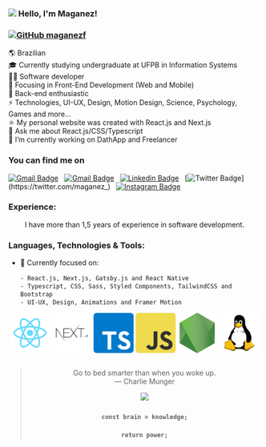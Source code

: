 ### <img src="https://media.giphy.com/media/hvRJCLFzcasrR4ia7z/giphy.gif" width="30px"> Hello, I'm Maganez!

### [![GitHub maganezf](https://img.shields.io/github/followers/maganezf?label=follow+me&style=social)](https://github.com/maganezf)

🌎 Brazilian </br>
🎓 Currently studying undergraduate at UFPB in Information Systems </br>
👨‍💻 Software developer </br>
🎯 Focusing in Front-End Development (Web and Mobile) </br>
👀 Back-end enthusiastic </br>
⚡ Technologies, UI-UX, Design, Motion Design, Science, Psychology, Games and more... </br>
⚛ My personal website was created with React.js and Next.js </br>
💬 Ask me about React.js/CSS/Typescript </br>
🔭 I’m currently working on DathApp and Freelancer

### You can find me on

[![Gmail Badge](https://img.shields.io/badge/-Institutional_Mail-c14438?style=flat-square&logo=Gmail&logoColor=white&link=mailto:maganez.santos@dcx.ufpb.br)](mailto:maganez.santos@dcx.ufpb.br) &nbsp;
[![Gmail Badge](https://img.shields.io/badge/-Personal_Mail-c14438?style=flat-square&logo=Gmail&logoColor=white&link=mailto:maganezfilho@gmail.com)](mailto:maganezfilho@gmail.com) &nbsp;
[![Linkedin Badge](https://img.shields.io/badge/-LinkedIn-blue?style=flat-square&logo=Linkedin&logoColor=white&link=https://www.linkedin.com/in/maganezf/)](https://www.linkedin.com/in/maganezf/) &nbsp;
[![Twitter Badge](https://img.shields.io/badge/-Twitter-blue?style=flat-square&logo=Twitter&logoColor=white&link=https://twitter.com/maganez_)](https://twitter.com/maganez_) &nbsp;
[![Instagram Badge](https://img.shields.io/badge/-Instagram-c13584?style=flat-square&logo=Instagram&logoColor=white&link=https://instagram.com/maganezf)](https://instagram.com/maganezf)

### Experience:

<p align="center">
 I have more than 1,5 years of experience in software development.
</p>

### Languages, Technologies & Tools:

- 🌱 Currently focused on:

      - React.js, Next.js, Gatsby.js and React Native
      - Typescript, CSS, Sass, Styled Components, TailwindCSS and Bootstrap
      - UI-UX, Design, Animations and Framer Motion

<div style="display: flex; flex-wrap: wrap; flex: 1; align-items: center; justify-content: space-evenly; flex-direction: row">
      <img style="border-radius: 6px;" height="80" src="https://raw.githubusercontent.com/github/explore/80688e429a7d4ef2fca1e82350fe8e3517d3494d/topics/react/react.png">
      <img style="border-radius: 6px;" height="80" src="https://raw.githubusercontent.com/github/explore/28b02bbc9ad9f7a503c43775aebeb515dc2da5fc/topics/nextjs/nextjs.png">
      <img style="border-radius: 6px;" height="80" src="https://raw.githubusercontent.com/github/explore/80688e429a7d4ef2fca1e82350fe8e3517d3494d/topics/typescript/typescript.png">
      <img style="border-radius: 6px;" height="80" src="https://raw.githubusercontent.com/github/explore/80688e429a7d4ef2fca1e82350fe8e3517d3494d/topics/javascript/javascript.png">
      <img style="border-radius: 6px;" height="80" src="https://raw.githubusercontent.com/github/explore/80688e429a7d4ef2fca1e82350fe8e3517d3494d/topics/nodejs/nodejs.png">
      <img style="border-radius: 6px" height="80" src="https://raw.githubusercontent.com/github/explore/80688e429a7d4ef2fca1e82350fe8e3517d3494d/topics/linux/linux.png">
</div>

</br>

> <div align="center" text-align='center'>
>  <p align="center" text-align='center'>
>   Go to bed smarter than when you woke up. <br/>
>   — Charlie Munger
>  </p>
>  <img src='https://media.giphy.com/media/ijxKTF6iE4K4M/giphy.gif' width='250px'/>
>
> #### `const brain = knowledge;`
>
> #### `return power;`
>
> </div>

<!-- Here are some ideas to get you started:

- 🌱 I’m currently learning ...
- 👯 I’m looking to collaborate on ...
- 🤔 I’m looking for help with ...
- 📫 How to reach me: ...
- 😄 Pronouns: ... -->
